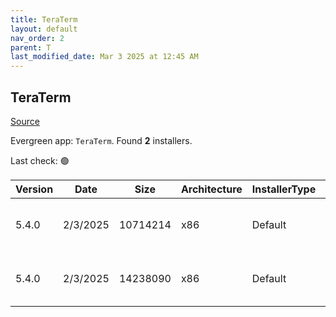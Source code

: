 ```yaml
---
title: TeraTerm
layout: default
nav_order: 2
parent: T
last_modified_date: Mar 3 2025 at 12:45 AM
---
```


## TeraTerm

[Source](https://teratermproject.github.io/index-en.html)

Evergreen app: `TeraTerm`. Found **2** installers.

Last check: 🟢

| Version | Date     | Size     | Architecture | InstallerType | Type | URI                                                                                                                                                                                |
| ------- | -------- | -------- | ------------ | ------------- | ---- | ---------------------------------------------------------------------------------------------------------------------------------------------------------------------------------- |
| 5.4.0   | 2/3/2025 | 10714214 | x86          | Default       | exe  | [https://github.com/TeraTermProject/teraterm/releases/download/v5.4.0/teraterm-5.4.0.exe](https://github.com/TeraTermProject/teraterm/releases/download/v5.4.0/teraterm-5.4.0.exe) |
| 5.4.0   | 2/3/2025 | 14238090 | x86          | Default       | zip  | [https://github.com/TeraTermProject/teraterm/releases/download/v5.4.0/teraterm-5.4.0.zip](https://github.com/TeraTermProject/teraterm/releases/download/v5.4.0/teraterm-5.4.0.zip) |
